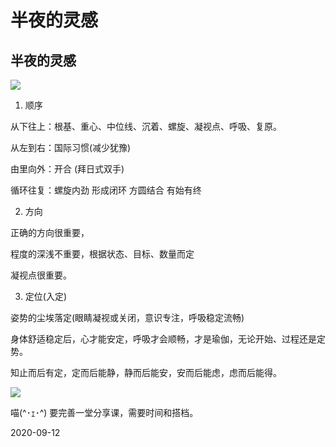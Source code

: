 # 半夜的灵感


## **半夜的灵感**

![](https://oss.sssmoe.com/wp-content/uploads202406062143281.jpg)

1. 顺序

从下往上：根基、重心、中位线、沉着、螺旋、凝视点、呼吸、复原。

从左到右：国际习惯(减少犹豫)

由里向外：开合 (拜日式双手)

循环往复：螺旋内劲 形成闭环 方圆结合 有始有终

2. 方向

正确的方向很重要，

程度的深浅不重要，根据状态、目标、数量而定

凝视点很重要。

3. 定位(入定)

姿势的尘埃落定(眼睛凝视或关闭，意识专注，呼吸稳定流畅)

身体舒适稳定后，心才能安定，呼吸才会顺畅，才是瑜伽，无论开始、过程还是定势。

知止而后有定，定而后能静，静而后能安，安而后能虑，虑而后能得。

![](https://oss.sssmoe.com/wp-content/uploads202406062143283.jpg)

喵(^･ｪ･^) 要完善一堂分享课，需要时间和搭档。

2020-09-12
